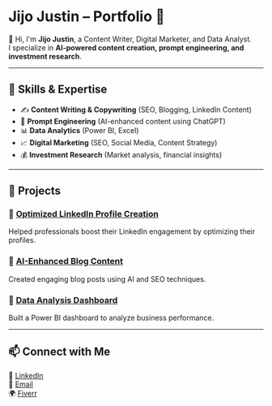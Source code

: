 # Jijo Justin – Portfolio 🎯

👋 Hi, I'm **Jijo Justin**, a Content Writer, Digital Marketer, and Data Analyst.  
I specialize in **AI-powered content creation, prompt engineering, and investment research**.

---

## 🚀 Skills & Expertise
- ✍️ **Content Writing & Copywriting** (SEO, Blogging, LinkedIn Content)
- 🎯 **Prompt Engineering** (AI-enhanced content using ChatGPT)
- 📊 **Data Analytics** (Power BI, Excel)
- 📈 **Digital Marketing** (SEO, Social Media, Content Strategy)
- 💰 **Investment Research** (Market analysis, financial insights)

---

## 📂 Projects
### 🔹 [Optimized LinkedIn Profile Creation](#)  
Helped professionals boost their LinkedIn engagement by optimizing their profiles.

### 🔹 [AI-Enhanced Blog Content](#)  
Created engaging blog posts using AI and SEO techniques.

### 🔹 [Data Analysis Dashboard](#)  
Built a Power BI dashboard to analyze business performance.

---

## 📫 Connect with Me
🔗 [LinkedIn](https://www.linkedin.com/in/jijo-justin/)  
📩 [Email](justinjijo721@gmail.com)  
🌍 [Fiverr](https://www.fiverr.com/s/0bajKEy)  

